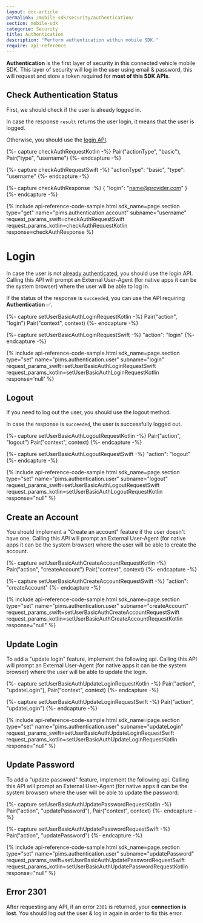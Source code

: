 ```yaml
---
layout: doc-article
permalink: /mobile-sdk/security/authentication/
section: mobile-sdk
categorie: Security
title: Authentication
description: "Perform authentication within mobile SDK."
require: api-reference
---
```


**Authentication** is the first layer of security in this connected vehicle mobile SDK. This layer of security will log in the user using email & password, this will request and store a token required for **most of this SDK APIs**.

## Check Authentication Status

First, we should check if the user is already logged in. 

In case the response `result` returns the user login, it means that the user is logged. 

Otherwise, you should use the [login API](#login).

{%- capture checkAuthRequestKotlin -%}
  Pair("actionType", "basic"),
  Pair("type", "username")
{%- endcapture -%}

{%- capture checkAuthRequestSwift -%}
  "actionType": "basic",
  "type": "username"
{%- endcapture -%}

{%- capture checkAuthResponse -%}
{
    "login": "name@provider.com"
  }
{%- endcapture -%}

{% include api-reference-code-sample.html
  sdk_name=page.section
  type="get"
  name="pims.authentication.account"
  subname="username"
  request_params_swift=checkAuthRequestSwift
  request_params_kotlin=checkAuthRequestKotlin
  response=checkAuthResponse
%}

# Login

In case the user is not [already authenticated](#check-authentication-status), you should use the login API. Calling this API will prompt an External User-Agent (for native apps it can be the system browser) where the user will be able to log in.

If the status of the response is `succeeded`, you can use the API requiring **Authentication** ✅.

{%- capture setUserBasicAuthLoginRequestKotlin -%}
  Pair("action", "login")
  Pair("context", context)
{%- endcapture -%}

{%- capture setUserBasicAuthLoginRequestSwift -%}
  "action": "login"
{%- endcapture -%}

{% include api-reference-code-sample.html
  sdk_name=page.section
  type="set"
  name="pims.authentication.user"
  subname="login"
  request_params_swift=setUserBasicAuthLoginRequestSwift
  request_params_kotlin=setUserBasicAuthLoginRequestKotlin
  response='null'
%}


## Logout

If you need to log out the user, you should use the logout method.

In case the response is `succeeded`, the user is successfully logged out.

{%- capture setUserBasicAuthLogoutRequestKotlin -%}
  Pair("action", "logout")
  Pair("context", context)
{%- endcapture -%}

{%- capture setUserBasicAuthLogoutRequestSwift -%}
  "action": "logout"
{%- endcapture -%}

{% include api-reference-code-sample.html
  sdk_name=page.section
  type="set"
  name="pims.authentication.user" 
  subname="logout"
  request_params_swift=setUserBasicAuthLogoutRequestSwift
  request_params_kotlin=setUserBasicAuthLogoutRequestKotlin
  response="null"
%}


## Create an Account

You should implement a "Create an account" feature if the user doesn't have one. Calling this API will prompt an External User-Agent (for native apps it can be the system browser) where the user will be able to create the account.

{%- capture setUserBasicAuthCreateAccountRequestKotlin -%}
  Pair("action", "createAccount")
  Pair("context", context)
{%- endcapture -%}

{%- capture setUserBasicAuthCreateAccountRequestSwift -%}
  "action": "createAccount"
{%- endcapture -%}

{% include api-reference-code-sample.html
  sdk_name=page.section
  type="set"
  name="pims.authentication.user" 
  subname="createAccount"
  request_params_swift=setUserBasicAuthCreateAccountRequestSwift
  request_params_kotlin=setUserBasicAuthCreateAccountRequestKotlin
  response="null"
%}

## Update Login

To add a "update login" feature, implement the following api. Calling this API will prompt an External User-Agent (for native apps it can be the system browser) where the user will be able to update the login.

{%- capture setUserBasicAuthUpdateLoginRequestKotlin -%}
  Pair("action", "updateLogin"),
  Pair("context", context)
{%- endcapture -%}

{%- capture setUserBasicAuthUpdateLoginRequestSwift -%}
  Pair("action", "updateLogin")
{%- endcapture -%}

{% include api-reference-code-sample.html
  sdk_name=page.section
  type="set"
  name="pims.authentication.user" 
  subname="updateLogin"
  request_params_swift=setUserBasicAuthUpdateLoginRequestSwift
  request_params_kotlin=setUserBasicAuthUpdateLoginRequestKotlin
  response="null"
%}

## Update Password

To add a "update password" feature, implement the following api. Calling this API will prompt an External User-Agent (for native apps it can be the system browser) where the user will be able to update the password.

{%- capture setUserBasicAuthUpdatePasswordRequestKotlin -%}
  Pair("action", "updatePassword"),
  Pair("context", context)
{%- endcapture -%}

{%- capture setUserBasicAuthUpdatePasswordRequestSwift -%}
  Pair("action", "updatePassword")
{%- endcapture -%}

{% include api-reference-code-sample.html
  sdk_name=page.section
  type="set"
  name="pims.authentication.user" 
  subname="updatePassword"
  request_params_swift=setUserBasicAuthUpdatePasswordRequestSwift
  request_params_kotlin=setUserBasicAuthUpdatePasswordRequestKotlin
  response="null"
%}

## Error 2301

After requesting any API, if an error `2301` is returned, your **connection is lost**. You should log out the user & log in again in order to fix this error.